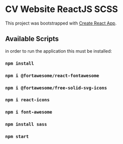 # CV Website ReactJS SCSS
This project was bootstrapped with [Create React App](https://github.com/facebook/create-react-app).

## Available Scripts

in order to run the application this must be installed:

### `npm install`
### `npm i @fortawesome/react-fontawesome`
### `npm i @fortawesome/free-solid-svg-icons`
### `npm i react-icons`
### `npm i font-awesome`
### `npm install sass`
### `npm start`

